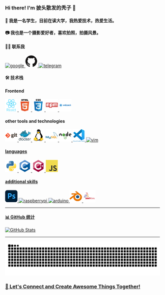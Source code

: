 ### Hi there! I'm 披头散发的秃子 👋

#### 🌱 我是一名学生，目前在读大学，我热爱技术，热爱生活。

#### 📷 我也是一个摄影爱好者，喜欢拍照，拍摄风景。

#### 👨‍💻 联系我

<div>
    <!-- google -->
    <a href="mailto:pitousanfadetuzi@gmail.com" target="_blank" rel="noreferrer">
        <img src="https://www.vectorlogo.zone/logos/gmail/gmail-icon.svg" alt="google" width="40" height="40"/>
    </a>
    <!-- github -->
    <a href="https://github.com/ptsfdtz" target="_blank" rel="noreferrer">
        <img src="https://raw.githubusercontent.com/devicons/devicon/master/icons/github/github-original.svg" alt="github" width="40" height="40"/>
    </a>
    <!-- telegram -->
    <a href="https://t.me/pitousanfadetuzi" target="_blank" rel="noreferrer">
        <img src="https://www.vectorlogo.zone/logos/telegram/telegram-icon.svg" alt="telegram" width="40" height="40"/>
    </a>
</div>

#### 🛠 技术栈

<div>
    <h4>Frontend</h4>
    <a href="https://reactjs.org/" target="_blank" rel="noreferrer">
        <img src="https://raw.githubusercontent.com/devicons/devicon/master/icons/react/react-original-wordmark.svg" alt="react" width="40" height="40"/>
    </a>
    <a href="https://www.w3.org/html/" target="_blank" rel="noreferrer">
        <img src="https://raw.githubusercontent.com/devicons/devicon/master/icons/html5/html5-original-wordmark.svg" alt="html5" width="40" height="40"/>
    </a>
    <a href="https://www.w3.org/css/" target="_blank" rel="noreferrer">
        <img src="https://raw.githubusercontent.com/devicons/devicon/master/icons/css3/css3-original-wordmark.svg" alt="css3" width="40" height="40"/>
    </a>
    <a href="https://www.npmjs.com/" target="_blank" rel="noreferrer">
        <img src="https://raw.githubusercontent.com/devicons/devicon/master/icons/npm/npm-original-wordmark.svg" alt="npm" width="40" height="40"/>
    </a>
    <a href="https://webpack.js.org" target="_blank" rel="noreferrer">
        <img src="https://raw.githubusercontent.com/devicons/devicon/d00d0969292a6569d45b06d3f350f463a0107b0d/icons/webpack/webpack-original-wordmark.svg" alt="webpack" width="40" height="40"/>
    </a>
</div>

<div>
    <h4>other tools and technologies</h4>
    <a href="https://git-scm.com/" target="_blank" rel="noreferrer">
        <img src="https://raw.githubusercontent.com/devicons/devicon/master/icons/git/git-original-wordmark.svg" alt="git" width="40" height="40"/>
    </a>
    <a href="https://www.docker.com/" target="_blank" rel="noreferrer">
        <img src="https://raw.githubusercontent.com/devicons/devicon/master/icons/docker/docker-original-wordmark.svg" alt="docker" width="40" height="40"/>
    </a>
    <a href="https://www.linux.org/" target="_blank" rel="noreferrer">
        <img src="https://raw.githubusercontent.com/devicons/devicon/master/icons/linux/linux-original.svg" alt="linux" width="40" height="40"/>
    </a>
    <a href="https://www.mysql.com/" target="_blank" rel="noreferrer">
        <img src="https://raw.githubusercontent.com/devicons/devicon/master/icons/mysql/mysql-original-wordmark.svg" alt="mysql" width="40" height="40"/>
        </a>
        <!-- node.js -->
        <a href="https://nodejs.org" target="_blank" rel="noreferrer">
            <img src="https://raw.githubusercontent.com/devicons/devicon/master/icons/nodejs/nodejs-original-wordmark.svg" alt="nodejs" width="40" height="40"/>
        </a>
        <!-- vscode  --> 
        <a href="https://code.visualstudio.com/" target="_blank" rel="noreferrer">
            <img src="https://raw.githubusercontent.com/devicons/devicon/master/icons/vscode/vscode-original-wordmark.svg" alt="vscode" width="40" height="40"/>
        </a>
        <!-- vim -->
        <a href="https://www.vim.org/" target="_blank" rel="noreferrer">
        <img src="https://www.vectorlogo.zone/logos/vim/vim-icon.svg" alt="vim" width="40" height="40"/>    
</div>

<div>
    <h4>languages</h4>
    <!-- python -->
    <a href="https://www.python.org" target="_blank" rel="noreferrer">
        <img src="https://raw.githubusercontent.com/devicons/devicon/master/icons/python/python-original.svg" alt="python" width="40" height="40"/>
    </a>
    <!-- C language -->
    <a href="https://en.wikipedia.org/wiki/C_(programming_language)" target="_blank" rel="noreferrer">
        <img src="https://raw.githubusercontent.com/devicons/devicon/master/icons/c/c-original.svg" alt="c" width="40" height="40"/>
    </a>
    <!-- C++ language --> 
    <a href="https://en.wikipedia.org/wiki/C%2B%2B" target="_blank" rel="noreferrer">
        <img src="https://raw.githubusercontent.com/teamedwardforever/Readme-Generator/71f25dd8b98329b168142a6b782a107b75eab178/svg/Skills/Languages/cplusplus-original.svg" alt="cplusplus" width="40" height="40"/>
        <a href="https://www.javascript.com/" target="_blank" rel="noreferrer">
        <img src="https://raw.githubusercontent.com/devicons/devicon/master/icons/javascript/javascript-original.svg" alt="javascript" width="40" height="40"/>
</div>

<div>
    <h4>additional skills</h4>
    <!-- photoshop -->
    <a href="https://www.photoshop.com/en" target="_blank" rel="noreferrer">
    <img src="https://raw.githubusercontent.com/devicons/devicon/master/icons/photoshop/photoshop-original.svg" alt="photoshop" width="40" height="40"/>
  </a>
  <a href="https://www.raspberrypi.org/" target="_blank" rel="noreferrer">
    <img src="https://www.vectorlogo.zone/logos/raspberrypi/raspberrypi-icon.svg" alt="raspberrypi" width="40" height="40"/>
  </a>
  <!-- arduino -->
  <a href="https://www.arduino.cc/" target="_blank" rel="noreferrer">
    <img src="https://cdn.worldvectorlogo.com/logos/arduino-1.svg" alt="arduino" width="40" height="40"/>
  </a>
  <!-- blender -->
  <a href="https://www.blender.org/" target="_blank" rel="noreferrer">
  <img src="https://raw.githubusercontent.com/devicons/devicon/master/icons/blender/blender-original.svg" alt="blender" width="40" height="40"/>
  <!-- solidworks -->
  <a href="https://www.solidworks.com/" target="_blank" rel="noreferrer">
  <img src="https://raw.githubusercontent.com/ptsfdtz/ptsfdtz/main/icons/solidworks.svg" alt="solidworks" width="40" height="40"/>
</div>

---

#### 📊 GitHub 统计

<div>
    <img src="https://github-readme-stats.vercel.app/api?username=ptsfdtz&count_private=true&show_icons=true&theme=tokyonight" alt="GitHub Stats" />
</div>

---
<picture>
  <source media="(prefers-color-scheme: dark)" srcset="https://raw.githubusercontent.com/ptsfdtz/ptsfdtz/output/github-contribution-grid-snake-dark.svg">
  <source media="(prefers-color-scheme: light)" srcset="https://raw.githubusercontent.com/ptsfdtz/ptsfdtz/output/github-contribution-grid-snake.svg">
  <img alt="github contribution grid snake animation" src="https://raw.githubusercontent.com/ptsfdtz/ptsfdtz/output/github-contribution-grid-snake.svg">
</picture>

### 🤝 Let's Connect and Create Awesome Things Together!
